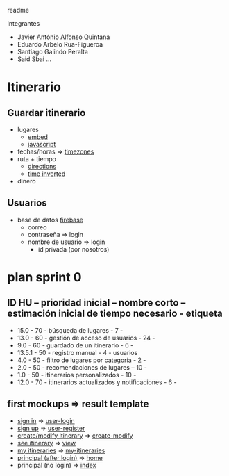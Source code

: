 readme

Integrantes
+ Javier António Alfonso Quintana
+ Eduardo Arbelo Rua-Figueroa
+ Santiago Galindo Peralta
+ Said Sbai ...


# Itinerario
## Guardar itinerario
+ lugares
  + [embed](https://developers.google.com/maps/documentation/embed/guide?hl=es-419)
  + [javascript](https://developers.google.com/maps/documentation/javascript/tutorial?hl=es-419)
+ fechas/horas => [timezones](https://developers.google.com/maps/documentation/timezone?hl=es-419)
+ ruta + tiempo 
  + [directions](https://developers.google.com/maps/documentation/directions?hl=es-419)
  + [time inverted](https://developers.google.com/maps/documentation/distance-matrix?hl=es-419)
+ dinero
## Usuarios 
+ base de datos [firebase](https://firebase.google.com/?hl=es-419)
  + correo
  + contraseña => login
  + nombre de usuario => login
    + id privada (por nosotros)

# plan sprint 0
## ID HU – prioridad inicial – nombre corto – estimación inicial de tiempo necesario - etiqueta
  + 15.0 - 70 - búsqueda de lugares - 7 - 
  + 13.0 - 60 - gestión de acceso de usuarios - 24 - 
  + 9.0 - 60 - guardado de un itinerario - 6 - 
  + 13.5.1 - 50 - registro manual - 4 - usuarios
  + 4.0 - 50 - filtro de lugares por categoría - 2 - 
  + 2.0 - 50 - recomendaciones de lugares – 10 - 
  + 1.0 - 50 - itinerarios personalizados - 10 - 
  + 12.0 - 70 - itinerarios actualizados y notificaciones - 6 -
## first mockups => result template
  + [sign in](./mockups/login.png) => [user-login](HTML/user-login.html)
  + [sign up](./mockups/register.png) => [user-register](HTML/user-register.html)
  + [create/modify itinerary](./mockups/create-modify.png) => [create-modify](HTML/search-places.html)
  + [see itinerary](/mockups/itinerary.png) => [view](HTML/view.html) 
  + [my itineraries](/mockups/my-itineraries.png) => [my-itineraries](HTML/my-itineraries.html)
  + [principal (after login)](/mockups/front-page.png) => [home](./HTML/home-page.html)
  + principal (no login) => [index](HTML/index.html)
